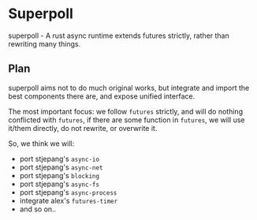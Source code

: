 # Superpoll

superpoll - A rust async runtime extends futures strictly, rather than rewriting many things.

## Plan

superpoll aims not to do much original works, but integrate and import the best components 
there are, and expose unified interface.

The most important focus: we follow `futures` strictly, and will do nothing conflicted with `futures`,
if there are some function in `futures`, we will use it/them directly, do not rewrite, or overwrite it.

So, we think we will:

- port stjepang's `async-io`
- port stjepang's `async-net`
- port stjepang's `blocking`
- port stjepang's `async-fs`
- port stjepang's `async-process`
- integrate alex's `futures-timer`
- and so on..


